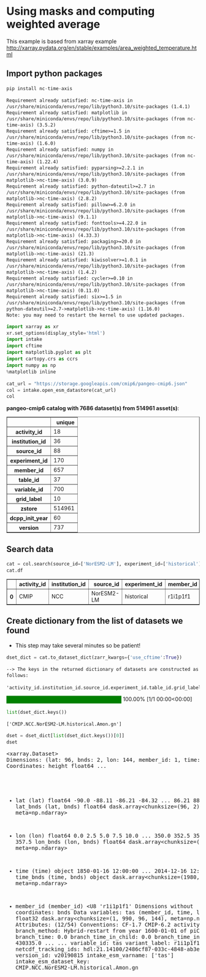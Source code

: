 # Using masks and computing weighted average

This example is based from xarray example http://xarray.pydata.org/en/stable/examples/area_weighted_temperature.html

## Import python packages


```python
pip install nc-time-axis
```

    Requirement already satisfied: nc-time-axis in /usr/share/miniconda/envs/repo/lib/python3.10/site-packages (1.4.1)
    Requirement already satisfied: matplotlib in /usr/share/miniconda/envs/repo/lib/python3.10/site-packages (from nc-time-axis) (3.5.2)
    Requirement already satisfied: cftime>=1.5 in /usr/share/miniconda/envs/repo/lib/python3.10/site-packages (from nc-time-axis) (1.6.0)
    Requirement already satisfied: numpy in /usr/share/miniconda/envs/repo/lib/python3.10/site-packages (from nc-time-axis) (1.22.4)
    Requirement already satisfied: pyparsing>=2.2.1 in /usr/share/miniconda/envs/repo/lib/python3.10/site-packages (from matplotlib->nc-time-axis) (3.0.9)
    Requirement already satisfied: python-dateutil>=2.7 in /usr/share/miniconda/envs/repo/lib/python3.10/site-packages (from matplotlib->nc-time-axis) (2.8.2)
    Requirement already satisfied: pillow>=6.2.0 in /usr/share/miniconda/envs/repo/lib/python3.10/site-packages (from matplotlib->nc-time-axis) (9.1.1)
    Requirement already satisfied: fonttools>=4.22.0 in /usr/share/miniconda/envs/repo/lib/python3.10/site-packages (from matplotlib->nc-time-axis) (4.33.3)
    Requirement already satisfied: packaging>=20.0 in /usr/share/miniconda/envs/repo/lib/python3.10/site-packages (from matplotlib->nc-time-axis) (21.3)
    Requirement already satisfied: kiwisolver>=1.0.1 in /usr/share/miniconda/envs/repo/lib/python3.10/site-packages (from matplotlib->nc-time-axis) (1.4.2)
    Requirement already satisfied: cycler>=0.10 in /usr/share/miniconda/envs/repo/lib/python3.10/site-packages (from matplotlib->nc-time-axis) (0.11.0)
    Requirement already satisfied: six>=1.5 in /usr/share/miniconda/envs/repo/lib/python3.10/site-packages (from python-dateutil>=2.7->matplotlib->nc-time-axis) (1.16.0)
    Note: you may need to restart the kernel to use updated packages.



```python
import xarray as xr
xr.set_options(display_style='html')
import intake
import cftime
import matplotlib.pyplot as plt
import cartopy.crs as ccrs
import numpy as np
%matplotlib inline
```


```python
cat_url = "https://storage.googleapis.com/cmip6/pangeo-cmip6.json"
col = intake.open_esm_datastore(cat_url)
col
```


<p><strong>pangeo-cmip6 catalog with 7686 dataset(s) from 514961 asset(s)</strong>:</p> <div>
<style scoped>
    .dataframe tbody tr th:only-of-type {
        vertical-align: middle;
    }

    .dataframe tbody tr th {
        vertical-align: top;
    }

    .dataframe thead th {
        text-align: right;
    }
</style>
<table border="1" class="dataframe">
  <thead>
    <tr style="text-align: right;">
      <th></th>
      <th>unique</th>
    </tr>
  </thead>
  <tbody>
    <tr>
      <th>activity_id</th>
      <td>18</td>
    </tr>
    <tr>
      <th>institution_id</th>
      <td>36</td>
    </tr>
    <tr>
      <th>source_id</th>
      <td>88</td>
    </tr>
    <tr>
      <th>experiment_id</th>
      <td>170</td>
    </tr>
    <tr>
      <th>member_id</th>
      <td>657</td>
    </tr>
    <tr>
      <th>table_id</th>
      <td>37</td>
    </tr>
    <tr>
      <th>variable_id</th>
      <td>700</td>
    </tr>
    <tr>
      <th>grid_label</th>
      <td>10</td>
    </tr>
    <tr>
      <th>zstore</th>
      <td>514961</td>
    </tr>
    <tr>
      <th>dcpp_init_year</th>
      <td>60</td>
    </tr>
    <tr>
      <th>version</th>
      <td>737</td>
    </tr>
  </tbody>
</table>
</div>


## Search data


```python
cat = col.search(source_id=['NorESM2-LM'], experiment_id=['historical'], table_id=['Amon'], variable_id=['tas'], member_id=['r1i1p1f1'])
cat.df
```




<div>
<style scoped>
    .dataframe tbody tr th:only-of-type {
        vertical-align: middle;
    }

    .dataframe tbody tr th {
        vertical-align: top;
    }

    .dataframe thead th {
        text-align: right;
    }
</style>
<table border="1" class="dataframe">
  <thead>
    <tr style="text-align: right;">
      <th></th>
      <th>activity_id</th>
      <th>institution_id</th>
      <th>source_id</th>
      <th>experiment_id</th>
      <th>member_id</th>
      <th>table_id</th>
      <th>variable_id</th>
      <th>grid_label</th>
      <th>zstore</th>
      <th>dcpp_init_year</th>
      <th>version</th>
    </tr>
  </thead>
  <tbody>
    <tr>
      <th>0</th>
      <td>CMIP</td>
      <td>NCC</td>
      <td>NorESM2-LM</td>
      <td>historical</td>
      <td>r1i1p1f1</td>
      <td>Amon</td>
      <td>tas</td>
      <td>gn</td>
      <td>gs://cmip6/CMIP6/CMIP/NCC/NorESM2-LM/historica...</td>
      <td>NaN</td>
      <td>20190815</td>
    </tr>
  </tbody>
</table>
</div>



## Create dictionary from the list of datasets we found
- This step may take several minutes so be patient!


```python
dset_dict = cat.to_dataset_dict(zarr_kwargs={'use_cftime':True})
```

    
    --> The keys in the returned dictionary of datasets are constructed as follows:
    	'activity_id.institution_id.source_id.experiment_id.table_id.grid_label'




<style>
    /* Turns off some styling */
    progress {
        /* gets rid of default border in Firefox and Opera. */
        border: none;
        /* Needs to be in here for Safari polyfill so background images work as expected. */
        background-size: auto;
    }
    .progress-bar-interrupted, .progress-bar-interrupted::-webkit-progress-bar {
        background: #F44336;
    }
</style>





<div>
  <progress value='1' class='' max='1' style='width:300px; height:20px; vertical-align: middle;'></progress>
  100.00% [1/1 00:00<00:00]
</div>




```python
list(dset_dict.keys())
```




    ['CMIP.NCC.NorESM2-LM.historical.Amon.gn']




```python
dset = dset_dict[list(dset_dict.keys())[0]]
dset
```




<div><svg style="position: absolute; width: 0; height: 0; overflow: hidden">
<defs>
<symbol id="icon-database" viewBox="0 0 32 32">
<path d="M16 0c-8.837 0-16 2.239-16 5v4c0 2.761 7.163 5 16 5s16-2.239 16-5v-4c0-2.761-7.163-5-16-5z"></path>
<path d="M16 17c-8.837 0-16-2.239-16-5v6c0 2.761 7.163 5 16 5s16-2.239 16-5v-6c0 2.761-7.163 5-16 5z"></path>
<path d="M16 26c-8.837 0-16-2.239-16-5v6c0 2.761 7.163 5 16 5s16-2.239 16-5v-6c0 2.761-7.163 5-16 5z"></path>
</symbol>
<symbol id="icon-file-text2" viewBox="0 0 32 32">
<path d="M28.681 7.159c-0.694-0.947-1.662-2.053-2.724-3.116s-2.169-2.030-3.116-2.724c-1.612-1.182-2.393-1.319-2.841-1.319h-15.5c-1.378 0-2.5 1.121-2.5 2.5v27c0 1.378 1.122 2.5 2.5 2.5h23c1.378 0 2.5-1.122 2.5-2.5v-19.5c0-0.448-0.137-1.23-1.319-2.841zM24.543 5.457c0.959 0.959 1.712 1.825 2.268 2.543h-4.811v-4.811c0.718 0.556 1.584 1.309 2.543 2.268zM28 29.5c0 0.271-0.229 0.5-0.5 0.5h-23c-0.271 0-0.5-0.229-0.5-0.5v-27c0-0.271 0.229-0.5 0.5-0.5 0 0 15.499-0 15.5 0v7c0 0.552 0.448 1 1 1h7v19.5z"></path>
<path d="M23 26h-14c-0.552 0-1-0.448-1-1s0.448-1 1-1h14c0.552 0 1 0.448 1 1s-0.448 1-1 1z"></path>
<path d="M23 22h-14c-0.552 0-1-0.448-1-1s0.448-1 1-1h14c0.552 0 1 0.448 1 1s-0.448 1-1 1z"></path>
<path d="M23 18h-14c-0.552 0-1-0.448-1-1s0.448-1 1-1h14c0.552 0 1 0.448 1 1s-0.448 1-1 1z"></path>
</symbol>
</defs>
</svg>
<style>/* CSS stylesheet for displaying xarray objects in jupyterlab.
 *
 */

:root {
  --xr-font-color0: var(--jp-content-font-color0, rgba(0, 0, 0, 1));
  --xr-font-color2: var(--jp-content-font-color2, rgba(0, 0, 0, 0.54));
  --xr-font-color3: var(--jp-content-font-color3, rgba(0, 0, 0, 0.38));
  --xr-border-color: var(--jp-border-color2, #e0e0e0);
  --xr-disabled-color: var(--jp-layout-color3, #bdbdbd);
  --xr-background-color: var(--jp-layout-color0, white);
  --xr-background-color-row-even: var(--jp-layout-color1, white);
  --xr-background-color-row-odd: var(--jp-layout-color2, #eeeeee);
}

html[theme=dark],
body.vscode-dark {
  --xr-font-color0: rgba(255, 255, 255, 1);
  --xr-font-color2: rgba(255, 255, 255, 0.54);
  --xr-font-color3: rgba(255, 255, 255, 0.38);
  --xr-border-color: #1F1F1F;
  --xr-disabled-color: #515151;
  --xr-background-color: #111111;
  --xr-background-color-row-even: #111111;
  --xr-background-color-row-odd: #313131;
}

.xr-wrap {
  display: block !important;
  min-width: 300px;
  max-width: 700px;
}

.xr-text-repr-fallback {
  /* fallback to plain text repr when CSS is not injected (untrusted notebook) */
  display: none;
}

.xr-header {
  padding-top: 6px;
  padding-bottom: 6px;
  margin-bottom: 4px;
  border-bottom: solid 1px var(--xr-border-color);
}

.xr-header > div,
.xr-header > ul {
  display: inline;
  margin-top: 0;
  margin-bottom: 0;
}

.xr-obj-type,
.xr-array-name {
  margin-left: 2px;
  margin-right: 10px;
}

.xr-obj-type {
  color: var(--xr-font-color2);
}

.xr-sections {
  padding-left: 0 !important;
  display: grid;
  grid-template-columns: 150px auto auto 1fr 20px 20px;
}

.xr-section-item {
  display: contents;
}

.xr-section-item input {
  display: none;
}

.xr-section-item input + label {
  color: var(--xr-disabled-color);
}

.xr-section-item input:enabled + label {
  cursor: pointer;
  color: var(--xr-font-color2);
}

.xr-section-item input:enabled + label:hover {
  color: var(--xr-font-color0);
}

.xr-section-summary {
  grid-column: 1;
  color: var(--xr-font-color2);
  font-weight: 500;
}

.xr-section-summary > span {
  display: inline-block;
  padding-left: 0.5em;
}

.xr-section-summary-in:disabled + label {
  color: var(--xr-font-color2);
}

.xr-section-summary-in + label:before {
  display: inline-block;
  content: '►';
  font-size: 11px;
  width: 15px;
  text-align: center;
}

.xr-section-summary-in:disabled + label:before {
  color: var(--xr-disabled-color);
}

.xr-section-summary-in:checked + label:before {
  content: '▼';
}

.xr-section-summary-in:checked + label > span {
  display: none;
}

.xr-section-summary,
.xr-section-inline-details {
  padding-top: 4px;
  padding-bottom: 4px;
}

.xr-section-inline-details {
  grid-column: 2 / -1;
}

.xr-section-details {
  display: none;
  grid-column: 1 / -1;
  margin-bottom: 5px;
}

.xr-section-summary-in:checked ~ .xr-section-details {
  display: contents;
}

.xr-array-wrap {
  grid-column: 1 / -1;
  display: grid;
  grid-template-columns: 20px auto;
}

.xr-array-wrap > label {
  grid-column: 1;
  vertical-align: top;
}

.xr-preview {
  color: var(--xr-font-color3);
}

.xr-array-preview,
.xr-array-data {
  padding: 0 5px !important;
  grid-column: 2;
}

.xr-array-data,
.xr-array-in:checked ~ .xr-array-preview {
  display: none;
}

.xr-array-in:checked ~ .xr-array-data,
.xr-array-preview {
  display: inline-block;
}

.xr-dim-list {
  display: inline-block !important;
  list-style: none;
  padding: 0 !important;
  margin: 0;
}

.xr-dim-list li {
  display: inline-block;
  padding: 0;
  margin: 0;
}

.xr-dim-list:before {
  content: '(';
}

.xr-dim-list:after {
  content: ')';
}

.xr-dim-list li:not(:last-child):after {
  content: ',';
  padding-right: 5px;
}

.xr-has-index {
  font-weight: bold;
}

.xr-var-list,
.xr-var-item {
  display: contents;
}

.xr-var-item > div,
.xr-var-item label,
.xr-var-item > .xr-var-name span {
  background-color: var(--xr-background-color-row-even);
  margin-bottom: 0;
}

.xr-var-item > .xr-var-name:hover span {
  padding-right: 5px;
}

.xr-var-list > li:nth-child(odd) > div,
.xr-var-list > li:nth-child(odd) > label,
.xr-var-list > li:nth-child(odd) > .xr-var-name span {
  background-color: var(--xr-background-color-row-odd);
}

.xr-var-name {
  grid-column: 1;
}

.xr-var-dims {
  grid-column: 2;
}

.xr-var-dtype {
  grid-column: 3;
  text-align: right;
  color: var(--xr-font-color2);
}

.xr-var-preview {
  grid-column: 4;
}

.xr-var-name,
.xr-var-dims,
.xr-var-dtype,
.xr-preview,
.xr-attrs dt {
  white-space: nowrap;
  overflow: hidden;
  text-overflow: ellipsis;
  padding-right: 10px;
}

.xr-var-name:hover,
.xr-var-dims:hover,
.xr-var-dtype:hover,
.xr-attrs dt:hover {
  overflow: visible;
  width: auto;
  z-index: 1;
}

.xr-var-attrs,
.xr-var-data {
  display: none;
  background-color: var(--xr-background-color) !important;
  padding-bottom: 5px !important;
}

.xr-var-attrs-in:checked ~ .xr-var-attrs,
.xr-var-data-in:checked ~ .xr-var-data {
  display: block;
}

.xr-var-data > table {
  float: right;
}

.xr-var-name span,
.xr-var-data,
.xr-attrs {
  padding-left: 25px !important;
}

.xr-attrs,
.xr-var-attrs,
.xr-var-data {
  grid-column: 1 / -1;
}

dl.xr-attrs {
  padding: 0;
  margin: 0;
  display: grid;
  grid-template-columns: 125px auto;
}

.xr-attrs dt,
.xr-attrs dd {
  padding: 0;
  margin: 0;
  float: left;
  padding-right: 10px;
  width: auto;
}

.xr-attrs dt {
  font-weight: normal;
  grid-column: 1;
}

.xr-attrs dt:hover span {
  display: inline-block;
  background: var(--xr-background-color);
  padding-right: 10px;
}

.xr-attrs dd {
  grid-column: 2;
  white-space: pre-wrap;
  word-break: break-all;
}

.xr-icon-database,
.xr-icon-file-text2 {
  display: inline-block;
  vertical-align: middle;
  width: 1em;
  height: 1.5em !important;
  stroke-width: 0;
  stroke: currentColor;
  fill: currentColor;
}
</style><pre class='xr-text-repr-fallback'>&lt;xarray.Dataset&gt;
Dimensions:    (lat: 96, bnds: 2, lon: 144, member_id: 1, time: 1980)
Coordinates:
    height     float64 ...
  * lat        (lat) float64 -90.0 -88.11 -86.21 -84.32 ... 86.21 88.11 90.0
    lat_bnds   (lat, bnds) float64 dask.array&lt;chunksize=(96, 2), meta=np.ndarray&gt;
  * lon        (lon) float64 0.0 2.5 5.0 7.5 10.0 ... 350.0 352.5 355.0 357.5
    lon_bnds   (lon, bnds) float64 dask.array&lt;chunksize=(144, 2), meta=np.ndarray&gt;
  * time       (time) object 1850-01-16 12:00:00 ... 2014-12-16 12:00:00
    time_bnds  (time, bnds) object dask.array&lt;chunksize=(1980, 2), meta=np.ndarray&gt;
  * member_id  (member_id) &lt;U8 &#x27;r1i1p1f1&#x27;
Dimensions without coordinates: bnds
Data variables:
    tas        (member_id, time, lat, lon) float32 dask.array&lt;chunksize=(1, 990, 96, 144), meta=np.ndarray&gt;
Attributes: (12/54)
    Conventions:               CF-1.7 CMIP-6.2
    activity_id:               CMIP
    branch_method:             Hybrid-restart from year 1600-01-01 of piControl
    branch_time:               0.0
    branch_time_in_child:      0.0
    branch_time_in_parent:     430335.0
    ...                        ...
    variable_id:               tas
    variant_label:             r1i1p1f1
    netcdf_tracking_ids:       hdl:21.14100/2486cf87-033c-4848-ab3e-e828c3b7c...
    version_id:                v20190815
    intake_esm_varname:        [&#x27;tas&#x27;]
    intake_esm_dataset_key:    CMIP.NCC.NorESM2-LM.historical.Amon.gn</pre><div class='xr-wrap' style='display:none'><div class='xr-header'><div class='xr-obj-type'>xarray.Dataset</div></div><ul class='xr-sections'><li class='xr-section-item'><input id='section-685a6a29-bd4a-4353-ba2e-07fc79c9d38d' class='xr-section-summary-in' type='checkbox' disabled ><label for='section-685a6a29-bd4a-4353-ba2e-07fc79c9d38d' class='xr-section-summary'  title='Expand/collapse section'>Dimensions:</label><div class='xr-section-inline-details'><ul class='xr-dim-list'><li><span class='xr-has-index'>lat</span>: 96</li><li><span>bnds</span>: 2</li><li><span class='xr-has-index'>lon</span>: 144</li><li><span class='xr-has-index'>member_id</span>: 1</li><li><span class='xr-has-index'>time</span>: 1980</li></ul></div><div class='xr-section-details'></div></li><li class='xr-section-item'><input id='section-52798567-ef6d-4a64-80c1-b5b7e4a707fa' class='xr-section-summary-in' type='checkbox'  checked><label for='section-52798567-ef6d-4a64-80c1-b5b7e4a707fa' class='xr-section-summary' >Coordinates: <span>(8)</span></label><div class='xr-section-inline-details'></div><div class='xr-section-details'><ul class='xr-var-list'><li class='xr-var-item'><div class='xr-var-name'><span>height</span></div><div class='xr-var-dims'>()</div><div class='xr-var-dtype'>float64</div><div class='xr-var-preview xr-preview'>...</div><input id='attrs-81e28202-1330-4290-b26f-ce9657424a2d' class='xr-var-attrs-in' type='checkbox' ><label for='attrs-81e28202-1330-4290-b26f-ce9657424a2d' title='Show/Hide attributes'><svg class='icon xr-icon-file-text2'><use xlink:href='#icon-file-text2'></use></svg></label><input id='data-7434f8a3-21e4-4582-b041-eab6efe3e609' class='xr-var-data-in' type='checkbox'><label for='data-7434f8a3-21e4-4582-b041-eab6efe3e609' title='Show/Hide data repr'><svg class='icon xr-icon-database'><use xlink:href='#icon-database'></use></svg></label><div class='xr-var-attrs'><dl class='xr-attrs'><dt><span>axis :</span></dt><dd>Z</dd><dt><span>long_name :</span></dt><dd>height</dd><dt><span>positive :</span></dt><dd>up</dd><dt><span>standard_name :</span></dt><dd>height</dd><dt><span>units :</span></dt><dd>m</dd></dl></div><div class='xr-var-data'><pre>array(2.)</pre></div></li><li class='xr-var-item'><div class='xr-var-name'><span class='xr-has-index'>lat</span></div><div class='xr-var-dims'>(lat)</div><div class='xr-var-dtype'>float64</div><div class='xr-var-preview xr-preview'>-90.0 -88.11 -86.21 ... 88.11 90.0</div><input id='attrs-bc7e92b2-2b1b-483a-8617-7512464064a4' class='xr-var-attrs-in' type='checkbox' ><label for='attrs-bc7e92b2-2b1b-483a-8617-7512464064a4' title='Show/Hide attributes'><svg class='icon xr-icon-file-text2'><use xlink:href='#icon-file-text2'></use></svg></label><input id='data-7c504875-0d5c-4706-a932-5d09b2141dff' class='xr-var-data-in' type='checkbox'><label for='data-7c504875-0d5c-4706-a932-5d09b2141dff' title='Show/Hide data repr'><svg class='icon xr-icon-database'><use xlink:href='#icon-database'></use></svg></label><div class='xr-var-attrs'><dl class='xr-attrs'><dt><span>axis :</span></dt><dd>Y</dd><dt><span>bounds :</span></dt><dd>lat_bnds</dd><dt><span>long_name :</span></dt><dd>Latitude</dd><dt><span>standard_name :</span></dt><dd>latitude</dd><dt><span>units :</span></dt><dd>degrees_north</dd></dl></div><div class='xr-var-data'><pre>array([-90.      , -88.105263, -86.210526, -84.315789, -82.421053, -80.526316,
       -78.631579, -76.736842, -74.842105, -72.947368, -71.052632, -69.157895,
       -67.263158, -65.368421, -63.473684, -61.578947, -59.684211, -57.789474,
       -55.894737, -54.      , -52.105263, -50.210526, -48.315789, -46.421053,
       -44.526316, -42.631579, -40.736842, -38.842105, -36.947368, -35.052632,
       -33.157895, -31.263158, -29.368421, -27.473684, -25.578947, -23.684211,
       -21.789474, -19.894737, -18.      , -16.105263, -14.210526, -12.315789,
       -10.421053,  -8.526316,  -6.631579,  -4.736842,  -2.842105,  -0.947368,
         0.947368,   2.842105,   4.736842,   6.631579,   8.526316,  10.421053,
        12.315789,  14.210526,  16.105263,  18.      ,  19.894737,  21.789474,
        23.684211,  25.578947,  27.473684,  29.368421,  31.263158,  33.157895,
        35.052632,  36.947368,  38.842105,  40.736842,  42.631579,  44.526316,
        46.421053,  48.315789,  50.210526,  52.105263,  54.      ,  55.894737,
        57.789474,  59.684211,  61.578947,  63.473684,  65.368421,  67.263158,
        69.157895,  71.052632,  72.947368,  74.842105,  76.736842,  78.631579,
        80.526316,  82.421053,  84.315789,  86.210526,  88.105263,  90.      ])</pre></div></li><li class='xr-var-item'><div class='xr-var-name'><span>lat_bnds</span></div><div class='xr-var-dims'>(lat, bnds)</div><div class='xr-var-dtype'>float64</div><div class='xr-var-preview xr-preview'>dask.array&lt;chunksize=(96, 2), meta=np.ndarray&gt;</div><input id='attrs-a9b466cb-a610-485b-b25d-51f87bad91df' class='xr-var-attrs-in' type='checkbox' disabled><label for='attrs-a9b466cb-a610-485b-b25d-51f87bad91df' title='Show/Hide attributes'><svg class='icon xr-icon-file-text2'><use xlink:href='#icon-file-text2'></use></svg></label><input id='data-7d7bab23-bc74-40bb-9409-4d9f8cdbb168' class='xr-var-data-in' type='checkbox'><label for='data-7d7bab23-bc74-40bb-9409-4d9f8cdbb168' title='Show/Hide data repr'><svg class='icon xr-icon-database'><use xlink:href='#icon-database'></use></svg></label><div class='xr-var-attrs'><dl class='xr-attrs'></dl></div><div class='xr-var-data'><table>
    <tr>
        <td>
            <table>
                <thead>
                    <tr>
                        <td> </td>
                        <th> Array </th>
                        <th> Chunk </th>
                    </tr>
                </thead>
                <tbody>

                    <tr>
                        <th> Bytes </th>
                        <td> 1.50 kiB </td>
                        <td> 1.50 kiB </td>
                    </tr>

                    <tr>
                        <th> Shape </th>
                        <td> (96, 2) </td>
                        <td> (96, 2) </td>
                    </tr>
                    <tr>
                        <th> Count </th>
                        <td> 2 Tasks </td>
                        <td> 1 Chunks </td>
                    </tr>
                    <tr>
                    <th> Type </th>
                    <td> float64 </td>
                    <td> numpy.ndarray </td>
                    </tr>
                </tbody>
            </table>
        </td>
        <td>
        <svg width="79" height="170" style="stroke:rgb(0,0,0);stroke-width:1" >

  <!-- Horizontal lines -->
  <line x1="0" y1="0" x2="29" y2="0" style="stroke-width:2" />
  <line x1="0" y1="120" x2="29" y2="120" style="stroke-width:2" />

  <!-- Vertical lines -->
  <line x1="0" y1="0" x2="0" y2="120" style="stroke-width:2" />
  <line x1="29" y1="0" x2="29" y2="120" style="stroke-width:2" />

  <!-- Colored Rectangle -->
  <polygon points="0.0,0.0 29.2612335534925,0.0 29.2612335534925,120.0 0.0,120.0" style="fill:#ECB172A0;stroke-width:0"/>

  <!-- Text -->
  <text x="14.630617" y="140.000000" font-size="1.0rem" font-weight="100" text-anchor="middle" >2</text>
  <text x="49.261234" y="60.000000" font-size="1.0rem" font-weight="100" text-anchor="middle" transform="rotate(0,49.261234,60.000000)">96</text>
</svg>
        </td>
    </tr>
</table></div></li><li class='xr-var-item'><div class='xr-var-name'><span class='xr-has-index'>lon</span></div><div class='xr-var-dims'>(lon)</div><div class='xr-var-dtype'>float64</div><div class='xr-var-preview xr-preview'>0.0 2.5 5.0 ... 352.5 355.0 357.5</div><input id='attrs-3e52667c-0376-48c3-b588-fd381557231b' class='xr-var-attrs-in' type='checkbox' ><label for='attrs-3e52667c-0376-48c3-b588-fd381557231b' title='Show/Hide attributes'><svg class='icon xr-icon-file-text2'><use xlink:href='#icon-file-text2'></use></svg></label><input id='data-6fea7cf4-8bb3-45b6-9017-b609c3ca18bf' class='xr-var-data-in' type='checkbox'><label for='data-6fea7cf4-8bb3-45b6-9017-b609c3ca18bf' title='Show/Hide data repr'><svg class='icon xr-icon-database'><use xlink:href='#icon-database'></use></svg></label><div class='xr-var-attrs'><dl class='xr-attrs'><dt><span>axis :</span></dt><dd>X</dd><dt><span>bounds :</span></dt><dd>lon_bnds</dd><dt><span>long_name :</span></dt><dd>Longitude</dd><dt><span>standard_name :</span></dt><dd>longitude</dd><dt><span>units :</span></dt><dd>degrees_east</dd></dl></div><div class='xr-var-data'><pre>array([  0. ,   2.5,   5. ,   7.5,  10. ,  12.5,  15. ,  17.5,  20. ,  22.5,
        25. ,  27.5,  30. ,  32.5,  35. ,  37.5,  40. ,  42.5,  45. ,  47.5,
        50. ,  52.5,  55. ,  57.5,  60. ,  62.5,  65. ,  67.5,  70. ,  72.5,
        75. ,  77.5,  80. ,  82.5,  85. ,  87.5,  90. ,  92.5,  95. ,  97.5,
       100. , 102.5, 105. , 107.5, 110. , 112.5, 115. , 117.5, 120. , 122.5,
       125. , 127.5, 130. , 132.5, 135. , 137.5, 140. , 142.5, 145. , 147.5,
       150. , 152.5, 155. , 157.5, 160. , 162.5, 165. , 167.5, 170. , 172.5,
       175. , 177.5, 180. , 182.5, 185. , 187.5, 190. , 192.5, 195. , 197.5,
       200. , 202.5, 205. , 207.5, 210. , 212.5, 215. , 217.5, 220. , 222.5,
       225. , 227.5, 230. , 232.5, 235. , 237.5, 240. , 242.5, 245. , 247.5,
       250. , 252.5, 255. , 257.5, 260. , 262.5, 265. , 267.5, 270. , 272.5,
       275. , 277.5, 280. , 282.5, 285. , 287.5, 290. , 292.5, 295. , 297.5,
       300. , 302.5, 305. , 307.5, 310. , 312.5, 315. , 317.5, 320. , 322.5,
       325. , 327.5, 330. , 332.5, 335. , 337.5, 340. , 342.5, 345. , 347.5,
       350. , 352.5, 355. , 357.5])</pre></div></li><li class='xr-var-item'><div class='xr-var-name'><span>lon_bnds</span></div><div class='xr-var-dims'>(lon, bnds)</div><div class='xr-var-dtype'>float64</div><div class='xr-var-preview xr-preview'>dask.array&lt;chunksize=(144, 2), meta=np.ndarray&gt;</div><input id='attrs-53e7cfbc-65fc-41ee-a22f-125d48ed1df3' class='xr-var-attrs-in' type='checkbox' disabled><label for='attrs-53e7cfbc-65fc-41ee-a22f-125d48ed1df3' title='Show/Hide attributes'><svg class='icon xr-icon-file-text2'><use xlink:href='#icon-file-text2'></use></svg></label><input id='data-bfee2d8d-0197-49c3-a77c-2e09cea96628' class='xr-var-data-in' type='checkbox'><label for='data-bfee2d8d-0197-49c3-a77c-2e09cea96628' title='Show/Hide data repr'><svg class='icon xr-icon-database'><use xlink:href='#icon-database'></use></svg></label><div class='xr-var-attrs'><dl class='xr-attrs'></dl></div><div class='xr-var-data'><table>
    <tr>
        <td>
            <table>
                <thead>
                    <tr>
                        <td> </td>
                        <th> Array </th>
                        <th> Chunk </th>
                    </tr>
                </thead>
                <tbody>

                    <tr>
                        <th> Bytes </th>
                        <td> 2.25 kiB </td>
                        <td> 2.25 kiB </td>
                    </tr>

                    <tr>
                        <th> Shape </th>
                        <td> (144, 2) </td>
                        <td> (144, 2) </td>
                    </tr>
                    <tr>
                        <th> Count </th>
                        <td> 2 Tasks </td>
                        <td> 1 Chunks </td>
                    </tr>
                    <tr>
                    <th> Type </th>
                    <td> float64 </td>
                    <td> numpy.ndarray </td>
                    </tr>
                </tbody>
            </table>
        </td>
        <td>
        <svg width="77" height="170" style="stroke:rgb(0,0,0);stroke-width:1" >

  <!-- Horizontal lines -->
  <line x1="0" y1="0" x2="27" y2="0" style="stroke-width:2" />
  <line x1="0" y1="120" x2="27" y2="120" style="stroke-width:2" />

  <!-- Vertical lines -->
  <line x1="0" y1="0" x2="0" y2="120" style="stroke-width:2" />
  <line x1="27" y1="0" x2="27" y2="120" style="stroke-width:2" />

  <!-- Colored Rectangle -->
  <polygon points="0.0,0.0 27.054035963169408,0.0 27.054035963169408,120.0 0.0,120.0" style="fill:#ECB172A0;stroke-width:0"/>

  <!-- Text -->
  <text x="13.527018" y="140.000000" font-size="1.0rem" font-weight="100" text-anchor="middle" >2</text>
  <text x="47.054036" y="60.000000" font-size="1.0rem" font-weight="100" text-anchor="middle" transform="rotate(-90,47.054036,60.000000)">144</text>
</svg>
        </td>
    </tr>
</table></div></li><li class='xr-var-item'><div class='xr-var-name'><span class='xr-has-index'>time</span></div><div class='xr-var-dims'>(time)</div><div class='xr-var-dtype'>object</div><div class='xr-var-preview xr-preview'>1850-01-16 12:00:00 ... 2014-12-...</div><input id='attrs-fa66e2b2-ef23-455a-8db4-665a2a5a5d75' class='xr-var-attrs-in' type='checkbox' ><label for='attrs-fa66e2b2-ef23-455a-8db4-665a2a5a5d75' title='Show/Hide attributes'><svg class='icon xr-icon-file-text2'><use xlink:href='#icon-file-text2'></use></svg></label><input id='data-fde8245a-faa3-4d7a-b37b-0f399df43362' class='xr-var-data-in' type='checkbox'><label for='data-fde8245a-faa3-4d7a-b37b-0f399df43362' title='Show/Hide data repr'><svg class='icon xr-icon-database'><use xlink:href='#icon-database'></use></svg></label><div class='xr-var-attrs'><dl class='xr-attrs'><dt><span>axis :</span></dt><dd>T</dd><dt><span>bounds :</span></dt><dd>time_bnds</dd><dt><span>long_name :</span></dt><dd>time</dd><dt><span>standard_name :</span></dt><dd>time</dd></dl></div><div class='xr-var-data'><pre>array([cftime.DatetimeNoLeap(1850, 1, 16, 12, 0, 0, 0, has_year_zero=True),
       cftime.DatetimeNoLeap(1850, 2, 15, 0, 0, 0, 0, has_year_zero=True),
       cftime.DatetimeNoLeap(1850, 3, 16, 12, 0, 0, 0, has_year_zero=True),
       ...,
       cftime.DatetimeNoLeap(2014, 10, 16, 12, 0, 0, 0, has_year_zero=True),
       cftime.DatetimeNoLeap(2014, 11, 16, 0, 0, 0, 0, has_year_zero=True),
       cftime.DatetimeNoLeap(2014, 12, 16, 12, 0, 0, 0, has_year_zero=True)],
      dtype=object)</pre></div></li><li class='xr-var-item'><div class='xr-var-name'><span>time_bnds</span></div><div class='xr-var-dims'>(time, bnds)</div><div class='xr-var-dtype'>object</div><div class='xr-var-preview xr-preview'>dask.array&lt;chunksize=(1980, 2), meta=np.ndarray&gt;</div><input id='attrs-94f44221-a501-465a-b86f-d4603040f803' class='xr-var-attrs-in' type='checkbox' disabled><label for='attrs-94f44221-a501-465a-b86f-d4603040f803' title='Show/Hide attributes'><svg class='icon xr-icon-file-text2'><use xlink:href='#icon-file-text2'></use></svg></label><input id='data-5528b253-5fd8-439f-a2e3-0baa7b01bc51' class='xr-var-data-in' type='checkbox'><label for='data-5528b253-5fd8-439f-a2e3-0baa7b01bc51' title='Show/Hide data repr'><svg class='icon xr-icon-database'><use xlink:href='#icon-database'></use></svg></label><div class='xr-var-attrs'><dl class='xr-attrs'></dl></div><div class='xr-var-data'><table>
    <tr>
        <td>
            <table>
                <thead>
                    <tr>
                        <td> </td>
                        <th> Array </th>
                        <th> Chunk </th>
                    </tr>
                </thead>
                <tbody>

                    <tr>
                        <th> Bytes </th>
                        <td> 30.94 kiB </td>
                        <td> 30.94 kiB </td>
                    </tr>

                    <tr>
                        <th> Shape </th>
                        <td> (1980, 2) </td>
                        <td> (1980, 2) </td>
                    </tr>
                    <tr>
                        <th> Count </th>
                        <td> 2 Tasks </td>
                        <td> 1 Chunks </td>
                    </tr>
                    <tr>
                    <th> Type </th>
                    <td> object </td>
                    <td> numpy.ndarray </td>
                    </tr>
                </tbody>
            </table>
        </td>
        <td>
        <svg width="75" height="170" style="stroke:rgb(0,0,0);stroke-width:1" >

  <!-- Horizontal lines -->
  <line x1="0" y1="0" x2="25" y2="0" style="stroke-width:2" />
  <line x1="0" y1="120" x2="25" y2="120" style="stroke-width:2" />

  <!-- Vertical lines -->
  <line x1="0" y1="0" x2="0" y2="120" style="stroke-width:2" />
  <line x1="25" y1="0" x2="25" y2="120" style="stroke-width:2" />

  <!-- Colored Rectangle -->
  <polygon points="0.0,0.0 25.412616514582485,0.0 25.412616514582485,120.0 0.0,120.0" style="fill:#ECB172A0;stroke-width:0"/>

  <!-- Text -->
  <text x="12.706308" y="140.000000" font-size="1.0rem" font-weight="100" text-anchor="middle" >2</text>
  <text x="45.412617" y="60.000000" font-size="1.0rem" font-weight="100" text-anchor="middle" transform="rotate(-90,45.412617,60.000000)">1980</text>
</svg>
        </td>
    </tr>
</table></div></li><li class='xr-var-item'><div class='xr-var-name'><span class='xr-has-index'>member_id</span></div><div class='xr-var-dims'>(member_id)</div><div class='xr-var-dtype'>&lt;U8</div><div class='xr-var-preview xr-preview'>&#x27;r1i1p1f1&#x27;</div><input id='attrs-0f69e78e-49ec-4afc-8f53-a295f2027b69' class='xr-var-attrs-in' type='checkbox' disabled><label for='attrs-0f69e78e-49ec-4afc-8f53-a295f2027b69' title='Show/Hide attributes'><svg class='icon xr-icon-file-text2'><use xlink:href='#icon-file-text2'></use></svg></label><input id='data-87c13bbe-daf8-4c36-a7fd-2715d074b054' class='xr-var-data-in' type='checkbox'><label for='data-87c13bbe-daf8-4c36-a7fd-2715d074b054' title='Show/Hide data repr'><svg class='icon xr-icon-database'><use xlink:href='#icon-database'></use></svg></label><div class='xr-var-attrs'><dl class='xr-attrs'></dl></div><div class='xr-var-data'><pre>array([&#x27;r1i1p1f1&#x27;], dtype=&#x27;&lt;U8&#x27;)</pre></div></li></ul></div></li><li class='xr-section-item'><input id='section-56f73943-d6e7-4c54-a52c-55e445859337' class='xr-section-summary-in' type='checkbox'  checked><label for='section-56f73943-d6e7-4c54-a52c-55e445859337' class='xr-section-summary' >Data variables: <span>(1)</span></label><div class='xr-section-inline-details'></div><div class='xr-section-details'><ul class='xr-var-list'><li class='xr-var-item'><div class='xr-var-name'><span>tas</span></div><div class='xr-var-dims'>(member_id, time, lat, lon)</div><div class='xr-var-dtype'>float32</div><div class='xr-var-preview xr-preview'>dask.array&lt;chunksize=(1, 990, 96, 144), meta=np.ndarray&gt;</div><input id='attrs-b3d85ab9-5074-4b36-9944-931382059c32' class='xr-var-attrs-in' type='checkbox' ><label for='attrs-b3d85ab9-5074-4b36-9944-931382059c32' title='Show/Hide attributes'><svg class='icon xr-icon-file-text2'><use xlink:href='#icon-file-text2'></use></svg></label><input id='data-aed941a4-523f-4fc8-b694-8be2d39dc0ec' class='xr-var-data-in' type='checkbox'><label for='data-aed941a4-523f-4fc8-b694-8be2d39dc0ec' title='Show/Hide data repr'><svg class='icon xr-icon-database'><use xlink:href='#icon-database'></use></svg></label><div class='xr-var-attrs'><dl class='xr-attrs'><dt><span>cell_measures :</span></dt><dd>area: areacella</dd><dt><span>cell_methods :</span></dt><dd>area: time: mean</dd><dt><span>comment :</span></dt><dd>near-surface (usually, 2 meter) air temperature</dd><dt><span>history :</span></dt><dd>2019-08-15T12:42:20Z altered by CMOR: Treated scalar dimension: &#x27;height&#x27;. 2019-08-15T12:42:21Z altered by CMOR: Converted type from &#x27;d&#x27; to &#x27;f&#x27;.</dd><dt><span>long_name :</span></dt><dd>Near-Surface Air Temperature</dd><dt><span>original_name :</span></dt><dd>TREFHT</dd><dt><span>standard_name :</span></dt><dd>air_temperature</dd><dt><span>units :</span></dt><dd>K</dd></dl></div><div class='xr-var-data'><table>
    <tr>
        <td>
            <table>
                <thead>
                    <tr>
                        <td> </td>
                        <th> Array </th>
                        <th> Chunk </th>
                    </tr>
                </thead>
                <tbody>

                    <tr>
                        <th> Bytes </th>
                        <td> 104.41 MiB </td>
                        <td> 52.21 MiB </td>
                    </tr>

                    <tr>
                        <th> Shape </th>
                        <td> (1, 1980, 96, 144) </td>
                        <td> (1, 990, 96, 144) </td>
                    </tr>
                    <tr>
                        <th> Count </th>
                        <td> 5 Tasks </td>
                        <td> 2 Chunks </td>
                    </tr>
                    <tr>
                    <th> Type </th>
                    <td> float32 </td>
                    <td> numpy.ndarray </td>
                    </tr>
                </tbody>
            </table>
        </td>
        <td>
        <svg width="347" height="154" style="stroke:rgb(0,0,0);stroke-width:1" >

  <!-- Horizontal lines -->
  <line x1="0" y1="0" x2="25" y2="0" style="stroke-width:2" />
  <line x1="0" y1="25" x2="25" y2="25" style="stroke-width:2" />

  <!-- Vertical lines -->
  <line x1="0" y1="0" x2="0" y2="25" style="stroke-width:2" />
  <line x1="25" y1="0" x2="25" y2="25" style="stroke-width:2" />

  <!-- Colored Rectangle -->
  <polygon points="0.0,0.0 25.412616514582485,0.0 25.412616514582485,25.412616514582485 0.0,25.412616514582485" style="fill:#ECB172A0;stroke-width:0"/>

  <!-- Text -->
  <text x="12.706308" y="45.412617" font-size="1.0rem" font-weight="100" text-anchor="middle" >1</text>
  <text x="45.412617" y="12.706308" font-size="1.0rem" font-weight="100" text-anchor="middle" transform="rotate(0,45.412617,12.706308)">1</text>


  <!-- Horizontal lines -->
  <line x1="95" y1="0" x2="165" y2="70" style="stroke-width:2" />
  <line x1="95" y1="34" x2="165" y2="104" style="stroke-width:2" />

  <!-- Vertical lines -->
  <line x1="95" y1="0" x2="95" y2="34" style="stroke-width:2" />
  <line x1="130" y1="35" x2="130" y2="69" />
  <line x1="165" y1="70" x2="165" y2="104" style="stroke-width:2" />

  <!-- Colored Rectangle -->
  <polygon points="95.0,0.0 165.58823529411765,70.58823529411765 165.58823529411765,104.9007638365262 95.0,34.31252854240854" style="fill:#ECB172A0;stroke-width:0"/>

  <!-- Horizontal lines -->
  <line x1="95" y1="0" x2="131" y2="0" style="stroke-width:2" />
  <line x1="130" y1="35" x2="167" y2="35" />
  <line x1="165" y1="70" x2="202" y2="70" style="stroke-width:2" />

  <!-- Vertical lines -->
  <line x1="95" y1="0" x2="165" y2="70" style="stroke-width:2" />
  <line x1="131" y1="0" x2="202" y2="70" style="stroke-width:2" />

  <!-- Colored Rectangle -->
  <polygon points="95.0,0.0 131.7664046331794,0.0 202.35463992729706,70.58823529411765 165.58823529411765,70.58823529411765" style="fill:#ECB172A0;stroke-width:0"/>

  <!-- Horizontal lines -->
  <line x1="165" y1="70" x2="202" y2="70" style="stroke-width:2" />
  <line x1="165" y1="104" x2="202" y2="104" style="stroke-width:2" />

  <!-- Vertical lines -->
  <line x1="165" y1="70" x2="165" y2="104" style="stroke-width:2" />
  <line x1="202" y1="70" x2="202" y2="104" style="stroke-width:2" />

  <!-- Colored Rectangle -->
  <polygon points="165.58823529411765,70.58823529411765 202.35463992729706,70.58823529411765 202.35463992729706,104.9007638365262 165.58823529411765,104.9007638365262" style="fill:#ECB172A0;stroke-width:0"/>

  <!-- Text -->
  <text x="183.971438" y="124.900764" font-size="1.0rem" font-weight="100" text-anchor="middle" >144</text>
  <text x="222.354640" y="87.744500" font-size="1.0rem" font-weight="100" text-anchor="middle" transform="rotate(0,222.354640,87.744500)">96</text>
  <text x="120.294118" y="89.606646" font-size="1.0rem" font-weight="100" text-anchor="middle" transform="rotate(45,120.294118,89.606646)">1980</text>
</svg>
        </td>
    </tr>
</table></div></li></ul></div></li><li class='xr-section-item'><input id='section-48a8c101-2477-40f5-939c-a0c4e232b414' class='xr-section-summary-in' type='checkbox'  ><label for='section-48a8c101-2477-40f5-939c-a0c4e232b414' class='xr-section-summary' >Attributes: <span>(54)</span></label><div class='xr-section-inline-details'></div><div class='xr-section-details'><dl class='xr-attrs'><dt><span>Conventions :</span></dt><dd>CF-1.7 CMIP-6.2</dd><dt><span>activity_id :</span></dt><dd>CMIP</dd><dt><span>branch_method :</span></dt><dd>Hybrid-restart from year 1600-01-01 of piControl</dd><dt><span>branch_time :</span></dt><dd>0.0</dd><dt><span>branch_time_in_child :</span></dt><dd>0.0</dd><dt><span>branch_time_in_parent :</span></dt><dd>430335.0</dd><dt><span>cmor_version :</span></dt><dd>3.5.0</dd><dt><span>contact :</span></dt><dd>Please send any requests or bug reports to noresm-ncc@met.no.</dd><dt><span>creation_date :</span></dt><dd>2019-08-15T12:42:21Z</dd><dt><span>data_specs_version :</span></dt><dd>01.00.31</dd><dt><span>experiment :</span></dt><dd>all-forcing simulation of the recent past</dd><dt><span>experiment_id :</span></dt><dd>historical</dd><dt><span>external_variables :</span></dt><dd>areacella</dd><dt><span>forcing_index :</span></dt><dd>1</dd><dt><span>frequency :</span></dt><dd>mon</dd><dt><span>further_info_url :</span></dt><dd>https://furtherinfo.es-doc.org/CMIP6.NCC.NorESM2-LM.historical.none.r1i1p1f1</dd><dt><span>grid :</span></dt><dd>finite-volume grid with 1.9x2.5 degree lat/lon resolution</dd><dt><span>grid_label :</span></dt><dd>gn</dd><dt><span>history :</span></dt><dd>2019-08-15T12:42:21Z ; CMOR rewrote data to be consistent with CMIP6, CF-1.7 CMIP-6.2 and CF standards.</dd><dt><span>initialization_index :</span></dt><dd>1</dd><dt><span>institution :</span></dt><dd>NorESM Climate modeling Consortium consisting of CICERO (Center for International Climate and Environmental Research, Oslo 0349), MET-Norway (Norwegian Meteorological Institute, Oslo 0313), NERSC (Nansen Environmental and Remote Sensing Center, Bergen 5006), NILU (Norwegian Institute for Air Research, Kjeller 2027), UiB (University of Bergen, Bergen 5007), UiO (University of Oslo, Oslo 0313) and UNI (Uni Research, Bergen 5008), Norway. Mailing address: NCC, c/o MET-Norway, Henrik Mohns plass 1, Oslo 0313, Norway</dd><dt><span>institution_id :</span></dt><dd>NCC</dd><dt><span>license :</span></dt><dd>CMIP6 model data produced by NCC is licensed under a Creative Commons Attribution ShareAlike 4.0 International License (https://creativecommons.org/licenses). Consult https://pcmdi.llnl.gov/CMIP6/TermsOfUse for terms of use governing CMIP6 output, including citation requirements and proper acknowledgment. Further information about this data, including some limitations, can be found via the further_info_url (recorded as a global attribute in this file) and at https:///pcmdi.llnl.gov/. The data producers and data providers make no warranty, either express or implied, including, but not limited to, warranties of merchantability and fitness for a particular purpose. All liabilities arising from the supply of the information (including any liability arising in negligence) are excluded to the fullest extent permitted by law.</dd><dt><span>mip_era :</span></dt><dd>CMIP6</dd><dt><span>model_id :</span></dt><dd>NorESM2-LM</dd><dt><span>nominal_resolution :</span></dt><dd>250 km</dd><dt><span>parent_activity_id :</span></dt><dd>CMIP</dd><dt><span>parent_experiment_id :</span></dt><dd>piControl</dd><dt><span>parent_mip_era :</span></dt><dd>CMIP6</dd><dt><span>parent_source_id :</span></dt><dd>NorESM2-LM</dd><dt><span>parent_sub_experiment_id :</span></dt><dd>none</dd><dt><span>parent_time_units :</span></dt><dd>days since 0421-01-01</dd><dt><span>parent_variant_label :</span></dt><dd>r1i1p1f1</dd><dt><span>physics_index :</span></dt><dd>1</dd><dt><span>product :</span></dt><dd>model-output</dd><dt><span>realization_index :</span></dt><dd>1</dd><dt><span>realm :</span></dt><dd>atmos</dd><dt><span>run_variant :</span></dt><dd>N/A</dd><dt><span>source :</span></dt><dd>NorESM2-LM (2017): 
aerosol: OsloAero
atmos: CAM-OSLO (2 degree resolution; 144 x 96; 32 levels; top level 3 mb)
atmosChem: OsloChemSimp
land: CLM
landIce: CISM
ocean: MICOM (1 degree resolution; 360 x 384; 70 levels; top grid cell minimum 0-2.5 m [native model uses hybrid density and generic upper-layer coordinate interpolated to z-level for contributed data])
ocnBgchem: HAMOCC
seaIce: CICE</dd><dt><span>source_id :</span></dt><dd>NorESM2-LM</dd><dt><span>source_type :</span></dt><dd>AOGCM</dd><dt><span>status :</span></dt><dd>2020-04-30;created; by gcs.cmip6.ldeo@gmail.com</dd><dt><span>sub_experiment :</span></dt><dd>none</dd><dt><span>sub_experiment_id :</span></dt><dd>none</dd><dt><span>table_id :</span></dt><dd>Amon</dd><dt><span>table_info :</span></dt><dd>Creation Date:(24 July 2019) MD5:08e314340b9dd440c36c1b8e484514f4</dd><dt><span>title :</span></dt><dd>NorESM2-LM output prepared for CMIP6</dd><dt><span>tracking_id :</span></dt><dd>hdl:21.14100/2486cf87-033c-4848-ab3e-e828c3b7c759
hdl:21.14100/8d2ec216-30d3-4f90-8664-7cf75e29780b
hdl:21.14100/9f798305-d0cf-4eac-89b0-b13dc25574ca
hdl:21.14100/e0da9277-4784-446b-b3b5-ba33bb18cc3a
hdl:21.14100/ca48487c-955a-4b15-9582-5ce55ce39c73
hdl:21.14100/fc7602aa-fd09-49d8-94c6-e619622c211b
hdl:21.14100/cd51a9c2-0a94-45b2-8d9b-59bcb3467214
hdl:21.14100/9b7ad334-1217-4229-98e8-b5a9287c0e5e
hdl:21.14100/043ca527-40c7-451f-990b-ccc94720f612
hdl:21.14100/a9613498-ea0d-4be4-97e8-77661872798d
hdl:21.14100/52699832-d86c-491b-a0a4-2f27d9ee4d69
hdl:21.14100/358c4a18-33b2-4c44-bd30-f6125a4df63c
hdl:21.14100/77254eaf-90ca-44e7-9a3c-763a840e188f
hdl:21.14100/62aed49c-6ca5-4027-80fe-4ddd99af575a
hdl:21.14100/83ffe172-769b-42b1-b979-b92d768f60fd
hdl:21.14100/91a8c4e2-d33b-4b87-a978-0247d8112ef3
hdl:21.14100/e8fb384f-d5a7-41e1-bf12-b8de3e2ffb80</dd><dt><span>variable_id :</span></dt><dd>tas</dd><dt><span>variant_label :</span></dt><dd>r1i1p1f1</dd><dt><span>netcdf_tracking_ids :</span></dt><dd>hdl:21.14100/2486cf87-033c-4848-ab3e-e828c3b7c759
hdl:21.14100/8d2ec216-30d3-4f90-8664-7cf75e29780b
hdl:21.14100/9f798305-d0cf-4eac-89b0-b13dc25574ca
hdl:21.14100/e0da9277-4784-446b-b3b5-ba33bb18cc3a
hdl:21.14100/ca48487c-955a-4b15-9582-5ce55ce39c73
hdl:21.14100/fc7602aa-fd09-49d8-94c6-e619622c211b
hdl:21.14100/cd51a9c2-0a94-45b2-8d9b-59bcb3467214
hdl:21.14100/9b7ad334-1217-4229-98e8-b5a9287c0e5e
hdl:21.14100/043ca527-40c7-451f-990b-ccc94720f612
hdl:21.14100/a9613498-ea0d-4be4-97e8-77661872798d
hdl:21.14100/52699832-d86c-491b-a0a4-2f27d9ee4d69
hdl:21.14100/358c4a18-33b2-4c44-bd30-f6125a4df63c
hdl:21.14100/77254eaf-90ca-44e7-9a3c-763a840e188f
hdl:21.14100/62aed49c-6ca5-4027-80fe-4ddd99af575a
hdl:21.14100/83ffe172-769b-42b1-b979-b92d768f60fd
hdl:21.14100/91a8c4e2-d33b-4b87-a978-0247d8112ef3
hdl:21.14100/e8fb384f-d5a7-41e1-bf12-b8de3e2ffb80</dd><dt><span>version_id :</span></dt><dd>v20190815</dd><dt><span>intake_esm_varname :</span></dt><dd>[&#x27;tas&#x27;]</dd><dt><span>intake_esm_dataset_key :</span></dt><dd>CMIP.NCC.NorESM2-LM.historical.Amon.gn</dd></dl></div></li></ul></div></div>



Plot the first timestep


```python
projection = ccrs.Mercator(central_longitude=-10)

f, ax = plt.subplots(subplot_kw=dict(projection=projection))

dset['tas'].isel(time=0).plot(transform=ccrs.PlateCarree(), cbar_kwargs=dict(shrink=0.7), cmap='coolwarm')
ax.coastlines()
```




    <cartopy.mpl.feature_artist.FeatureArtist at 0x7f1212118670>




    
![png](index_files/index_13_1.png)
    


## Compute weighted mean

1. Creating weights: for a rectangular grid the cosine of the latitude is proportional to the grid cell area.
2. Compute weighted mean values


```python
def computeWeightedMean(ds):
    # Compute weights based on the xarray you pass
    weights = np.cos(np.deg2rad(ds.lat))
    weights.name = "weights"
    # Compute weighted mean
    air_weighted = ds.weighted(weights)
    weighted_mean = air_weighted.mean(("lon", "lat"))
    return weighted_mean
```

## Compute weighted average over the entire globe


```python
weighted_mean = computeWeightedMean(dset)
```

## Comparison with unweighted mean
- We select a time range
- Note how the weighted mean temperature is higher than the unweighted.


```python
weighted_mean['tas'].sel(time=slice('2000-01-01', '2010-01-01')).plot(label="weighted")
dset['tas'].sel(time=slice('2000-01-01', '2010-01-01')).mean(("lon", "lat")).plot(label="unweighted")

plt.legend()
```




    <matplotlib.legend.Legend at 0x7f12138a66b0>




    
![png](index_files/index_19_1.png)
    


## Compute Weigted arctic average
Let's try to also take only the data above 60$^\circ$


```python
weighted_mean = computeWeightedMean(dset.where(dset['lat']>60.))
```


```python
weighted_mean['tas'].sel(time=slice('2000-01-01', '2010-01-01')).plot(label="weighted")
dset['tas'].where(dset['lat']>60.).sel(time=slice('2000-01-01', '2010-01-01')).mean(("lon", "lat")).plot(label="unweighted")

plt.legend()
```




    <matplotlib.legend.Legend at 0x7f1211b59480>




    
![png](index_files/index_22_1.png)
    



```python

```


```python

```
